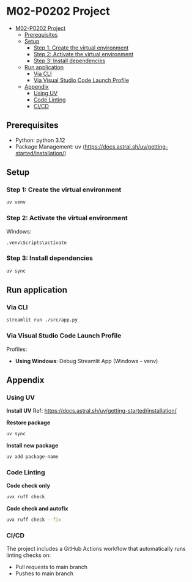 # M02-P0202 Project

- [M02-P0202 Project](#m02-p0202-project)
  - [Prerequisites](#prerequisites)
  - [Setup](#setup)
    - [Step 1: Create the virtual environment](#step-1-create-the-virtual-environment)
    - [Step 2: Activate the virtual environment](#step-2-activate-the-virtual-environment)
    - [Step 3: Install dependencies](#step-3-install-dependencies)
  - [Run application](#run-application)
    - [Via CLI](#via-cli)
    - [Via Visual Studio Code Launch Profile](#via-visual-studio-code-launch-profile)
  - [Appendix](#appendix)
    - [Using UV](#using-uv)
    - [Code Linting](#code-linting)
    - [CI/CD](#cicd)


## Prerequisites
- Python: python 3.12
- Package Management: uv (https://docs.astral.sh/uv/getting-started/installation/)

## Setup

### Step 1: Create the virtual environment
```bash
uv venv
```

### Step 2: Activate the virtual environment

Windows:
```bash
.venv\Scripts\activate
```

### Step 3: Install dependencies
```bash
uv sync
```

## Run application

### Via CLI
```bash
streamlit run ./src/app.py
```
### Via Visual Studio Code Launch Profile
Profiles:
- **Using Windows**: Debug Streamlit App (Windows - venv)

## Appendix
### Using UV
**Install UV**
Ref: https://docs.astral.sh/uv/getting-started/installation/

**Restore package**
```bash
uv sync
```

**Install new package**
```bash
uv add package-name
```



### Code Linting

**Code check only**
```bash
uvx ruff check
```

**Code check and autofix**
```bash
uvx ruff check --fix
```

### CI/CD
The project includes a GitHub Actions workflow that automatically runs linting checks on:
- Pull requests to main branch
- Pushes to main branch
